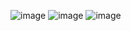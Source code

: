 ![image](https://github.com/user-attachments/assets/87156d51-388a-4f65-bb6c-5ac1f468a470)
![image](https://github.com/user-attachments/assets/9dbbf61c-6f61-4fce-a3d7-05b96eac4f76)
![image](https://github.com/user-attachments/assets/09ab666d-2cf7-4b56-9c4a-7dfb40414b3b)
